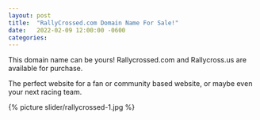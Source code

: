 ```yaml
---
layout: post
title:  "RallyCrossed.com Domain Name For Sale!"
date:   2022-02-09 12:00:00 -0600
categories: 
---
```


This domain name can be yours! Rallycrossed.com and Rallycross.us are available for purchase.

The perfect website for a fan or community based website, or maybe even your next racing team.

{% picture slider/rallycrossed-1.jpg %}
